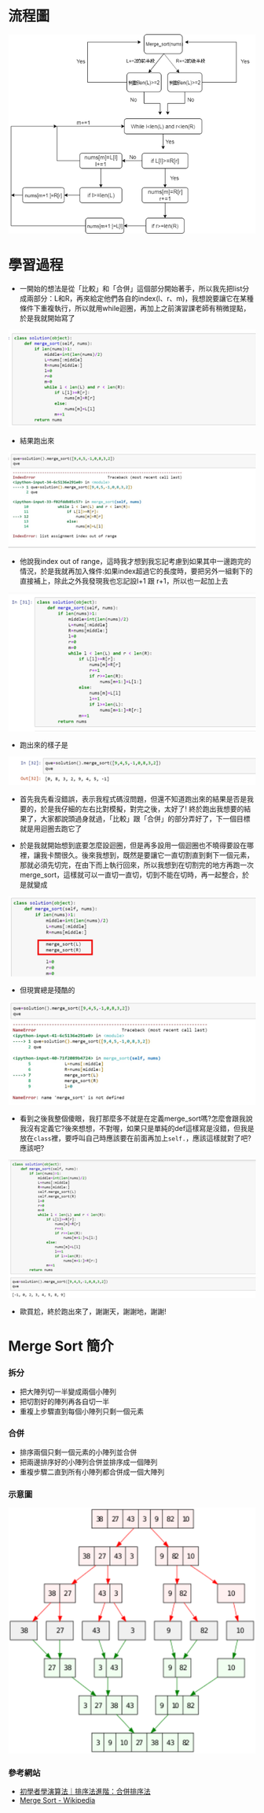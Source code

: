 # 流程圖
<img src='https://github.com/eter0000/learningnotes/blob/master/images/mer.png'> 

# 學習過程
 * 一開始的想法是從「比較」和「合併」這個部分開始著手，所以我先把list分成兩部分：L和R，再來給定他們各自的index(l、r、m)，我想說要讓它在某種條件下重複執行，所以就用while迴圈，再加上之前演習課老師有稍微提點，於是我就開始寫了
 
 <img src='https://github.com/eter0000/learningnotes/blob/master/images/m_sort2.jpg'>

 * 結果跑出來
 <img src='https://github.com/eter0000/learningnotes/blob/master/images/msort3.jpg'>
 
 * 他說我index out of range，這時我才想到我忘記考慮到如果其中一邊跑完的情況，於是我就再加入條件:如果index超過它的長度時，要把另外一組剩下的直接補上，除此之外我發現我也忘記設l+1 跟 r+1，所以也一起加上去
 <img src='https://github.com/eter0000/learningnotes/blob/master/images/pmsort.jpg'>
 

 * 跑出來的樣子是
 
 <img src='https://github.com/eter0000/learningnotes/blob/master/images/pmsort1.jpg'>
 
 * 首先我先看沒錯誤，表示我程式碼沒問題，但還不知道跑出來的結果是否是我要的，於是我仔細的左右比對模擬，對完之後，太好了!
 終於跑出我想要的結果了，大家都說頭過身就過，「比較」跟「合併」的部分弄好了，下一個目標就是用迴圈去跑它了
 
 * 於是我就開始想到底要怎麼設迴圈，但是再多設用一個迴圈也不曉得要設在哪裡，讓我卡關很久。後來我想到，既然是要讓它一直切割直到剩下一個元素，那就必須先切完，在由下而上執行回來，所以我想到在切割完的地方再跑一次merge_sort，這樣就可以一直切一直切，切到不能在切時，再一起整合，於是就變成
 
 <img src='https://github.com/eter0000/learningnotes/blob/master/images/msort44.jpg'>

 * 但現實總是殘酷的
 <img src='https://github.com/eter0000/learningnotes/blob/master/images/msort5.jpg'>
 
 * 看到之後我整個傻眼，我打那麼多不就是在定義merge_sort嗎?怎麼會跟我說我沒有定義它?後來想想，不對喔，如果只是單純的def這樣寫是沒錯，但我是放在`class`裡，要呼叫自己時應該要在前面再加上`self.`，應該這樣就對了吧?應該吧?
 
 <img src='https://github.com/eter0000/learningnotes/blob/master/images/msort6.jpg'>
 
 * 歐買尬，終於跑出來了，謝謝天，謝謝地，謝謝!
 

# Merge Sort 簡介
### 拆分
 * 把大陣列切一半變成兩個小陣列
 * 把切割好的陣列再各自切一半
 * 重複上步驟直到每個小陣列只剩一個元素
### 合併
 * 排序兩個只剩一個元素的小陣列並合併
 * 把兩邊排序好的小陣列合併並排序成一個陣列
 * 重複步驟二直到所有小陣列都合併成一個大陣列  

### 示意圖

<img src='https://github.com/eter0000/learningnotes/blob/master/images/msort.png' weight=300 height=500>

### 參考網站
 * [初學者學演算法｜排序法進階：合併排序法](https://medium.com/appworks-school/%E5%88%9D%E5%AD%B8%E8%80%85%E5%AD%B8%E6%BC%94%E7%AE%97%E6%B3%95-%E6%8E%92%E5%BA%8F%E6%B3%95%E9%80%B2%E9%9A%8E-%E5%90%88%E4%BD%B5%E6%8E%92%E5%BA%8F%E6%B3%95-6252651c6f7e)
 * [Merge Sort - Wikipedia](https://en.wikipedia.org/wiki/Merge_algorithm)
 

 
